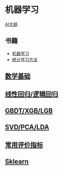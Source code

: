 # 机器学习
[AI大纲](AI大纲.png)
## 书籍
- [机器学习](docs/机器学习.pdf)
- [统计学习方法](docs/统计学习方法2rd.pdf)
## [数学基础](Math/README.md)
## [线性回归/逻辑回归](线性回归-逻辑回归/README.md)
## [GBDT/XGB/LGB](GBDT-XGB-LGB/README.md)
## [SVD/PCA/LDA](SVD-PCA-LDA/README.md)
## [常用评价指标](常用评价指标/README.md)
## [Sklearn](Sklearn/README.md)